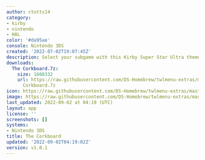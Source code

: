 ```yaml
---
author: ctutts14
category:
- kirby
- nintendo
- HAL
color: '#da95ae'
console: Nintendo 3DS
created: '2022-07-02T19:07:45Z'
description: Select your subgame with this Kirby Super Star Ultra theme!
downloads:
  The Corkboard.7z:
    size: 1608332
    url: https://raw.githubusercontent.com/DS-Homebrew/twlmenu-extras/master/_nds/TWiLightMenu/3dsmenu/themes/The
      Corkboard.7z
icon: https://raw.githubusercontent.com/DS-Homebrew/twlmenu-extras/master/_nds/TWiLightMenu/3dsmenu/themes/meta/The%20Corkboard/icon.png
image: https://raw.githubusercontent.com/DS-Homebrew/twlmenu-extras/master/_nds/TWiLightMenu/3dsmenu/themes/meta/The%20Corkboard/icon.png
last_updated: 2022-09-02 at 04:19 (UTC)
layout: app
license: ''
screenshots: []
systems:
- Nintendo 3DS
title: The Corkboard
updated: '2022-09-02T04:19:02Z'
version: v1.0.1
---
```

